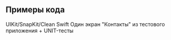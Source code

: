 ## Примеры кода
UIKit/SnapKit/Clean Swift 
Один экран "Контакты" из тестового приложения + UNIT-тесты
